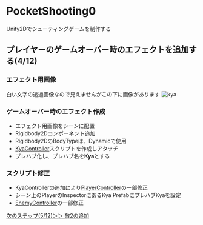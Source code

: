 # PocketShooting0
Unity2Dでシューティングゲームを制作する

## プレイヤーのゲームオーバー時のエフェクトを追加する(4/12)

### エフェクト用画像
白い文字の透過画像なので見えませんがこの下に画像があります
![kya](https://user-images.githubusercontent.com/32384416/217694815-942f15a1-4726-423c-9781-b0df0d2157fb.png)

### ゲームオーバー時のエフェクト作成
- エフェクト用画像をシーンに配置
- Rigidbody2Dコンポーネント追加
- Rigidbody2DのBodyTypeは、Dynamicで使用
- [KyaController](https://github.com/mrgarita/PocketShooting0/blob/player_kya_effect/KyaController.cs)スクリプトを作成しアタッチ
- プレハブ化し、プレハブ名を**Kya**とする

### スクリプト修正
- KyaControllerの追加により[PlayerController](https://github.com/mrgarita/PocketShooting0/blob/player_kya_effect/PlayerController.cs)の一部修正
- シーン上のPlayerのInspectorにあるKya PrefabにプレハブKyaを設定
- [EnemyController](https://github.com/mrgarita/PocketShooting0/blob/player_kya_effect/EnemyController.cs)の一部修正

[次のステップ(5/12)＞＞ 敵2の追加](https://github.com/mrgarita/PocketShooting0/tree/enemy2_add)
